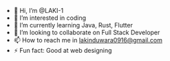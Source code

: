 - 👋 Hi, I’m @LAKI-1
- 👀 I’m interested in coding
- 🌱 I’m currently learning Java, Rust, Flutter
- 💞️ I’m looking to collaborate on Full Stack Developer
- 📫 How to reach me in lakinduwara0916@gmail.com
- ⚡ Fun fact: Good at web designing

<!---
LAKI-1/LAKI-1 is a ✨ special ✨ repository because its `README.md` (this file) appears on your GitHub profile.
You can click the Preview link to take a look at your changes.
--->
